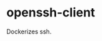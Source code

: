 <!--
    This file is part of openssh-client.

    openssh-client is free software: you can redistribute it and/or modify
    it under the terms of the GNU General Public License as published by
    the Free Software Foundation, either version 3 of the License, or
    (at your option) any later version.

    openssh-client is distributed in the hope that it will be useful,
    but WITHOUT ANY WARRANTY; without even the implied warranty of
    MERCHANTABILITY or FITNESS FOR A PARTICULAR PURPOSE.  See the
    GNU General Public License for more details.

    You should have received a copy of the GNU General Public License
    along with openssh-client.  If not, see <http://www.gnu.org/licenses/>.
-->

# openssh-client

Dockerizes ssh.